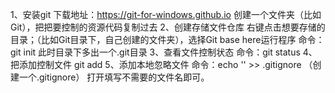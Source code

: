 1、安装git
下载地址：https://git-for-windows.github.io
创建一个文件夹（比如Git），把把要控制的资源代码复制过去
2、创建存储文件仓库
右键点击想要存储的目录；（比如Git目录下，自己创建的文件夹），选择Git base here运行程序
命令：git init
此时目录下多出一个.git目录
3、查看文件控制状态
命令：git status
4、把添加控制文件
git add 
5、添加本地忽略文件
命令：echo '' >> .gitignore  （创建一个.gitignore）
打开填写不需要的文件名即可。

